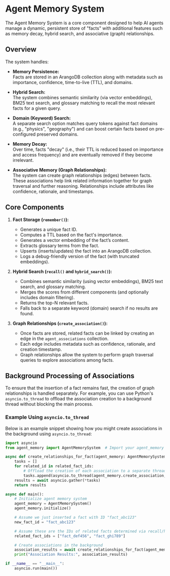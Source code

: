 # Agent Memory System

The Agent Memory System is a core component designed to help AI agents manage a dynamic, persistent store of "facts" with additional features such as memory decay, hybrid search, and associative (graph) relationships.

## Overview

The system handles:
- **Memory Persistence:**  
  Facts are stored in an ArangoDB collection along with metadata such as importance, confidence, time-to-live (TTL), and domains.
  
- **Hybrid Search:**  
  The system combines semantic similarity (via vector embeddings), BM25 text search, and glossary matching to recall the most relevant facts for a given query.
  
- **Domain (Keyword) Search:**  
  A separate search option matches query tokens against fact domains (e.g., "physics", "geography") and can boost certain facts based on pre-configured preserved domains.
  
- **Memory Decay:**  
  Over time, facts "decay" (i.e., their TTL is reduced based on importance and access frequency) and are eventually removed if they become irrelevant.
  
- **Associative Memory (Graph Relationships):**  
  The system can create graph relationships (edges) between facts. These associations help link related information together for graph traversal and further reasoning. Relationships include attributes like confidence, rationale, and timestamps.

## Core Components

1. **Fact Storage (`remember()`):**
   - Generates a unique fact ID.
   - Computes a TTL based on the fact's importance.
   - Generates a vector embedding of the fact’s content.
   - Extracts glossary terms from the fact.
   - Upserts (inserts/updates) the fact into an ArangoDB collection.
   - Logs a debug-friendly version of the fact (with truncated embeddings).

2. **Hybrid Search (`recall()` and `hybrid_search()`):**
   - Combines semantic similarity (using vector embeddings), BM25 text search, and glossary matching.
   - Merges the scores from different components (and optionally includes domain filtering).
   - Returns the top-N relevant facts.
   - Falls back to a separate keyword (domain) search if no results are found.

3. **Graph Relationships (`create_association()`):**
   - Once facts are stored, related facts can be linked by creating an edge in the `agent_associations` collection.
   - Each edge includes metadata such as confidence, rationale, and creation timestamp.
   - Graph relationships allow the system to perform graph traversal queries to explore associations among facts.

## Background Processing of Associations

To ensure that the insertion of a fact remains fast, the creation of graph relationships is handled separately. For example, you can use Python's `asyncio.to_thread` to offload the association creation to a background thread without blocking the main process.

### Example Using `asyncio.to_thread`

Below is an example snippet showing how you might create associations in the background using `asyncio.to_thread`:

```python
import asyncio
from agent_memory import AgentMemorySystem  # Import your agent_memory system

async def create_relationships_for_fact(agent_memory: AgentMemorySystem, new_fact_id: str, related_fact_ids: list):
    tasks = []
    for related_id in related_fact_ids:
        # Offload the creation of each association to a separate thread
        tasks.append(asyncio.to_thread(agent_memory.create_association, new_fact_id, related_id, association_type="related", weight=0.7))
    results = await asyncio.gather(*tasks)
    return results

async def main():
    # Initialize agent memory system
    agent_memory = AgentMemorySystem()
    agent_memory.initialize()

    # Assume we just inserted a fact with ID "fact_abc123"
    new_fact_id = "fact_abc123"

    # Assume these are the IDs of related facts determined via recall/hybrid search
    related_fact_ids = ["fact_def456", "fact_ghi789"]

    # Create associations in the background
    association_results = await create_relationships_for_fact(agent_memory, new_fact_id, related_fact_ids)
    print("Association Results:", association_results)

if __name__ == "__main__":
    asyncio.run(main())
